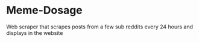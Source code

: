 # Meme-Dosage
Web scraper that scrapes posts from a few sub reddits every 24 hours and displays in the website

